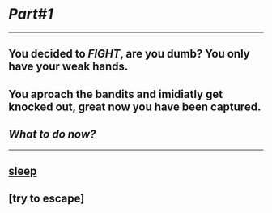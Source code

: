 # *Part#1*

---

## You decided to *FIGHT*, are you dumb? You only have your weak hands.
## You aproach the bandits and imidiatly get knocked out, great now you have been captured.
## _What to do now?_

---

## [sleep](choice1a/scene7a.md)
## [try to escape]